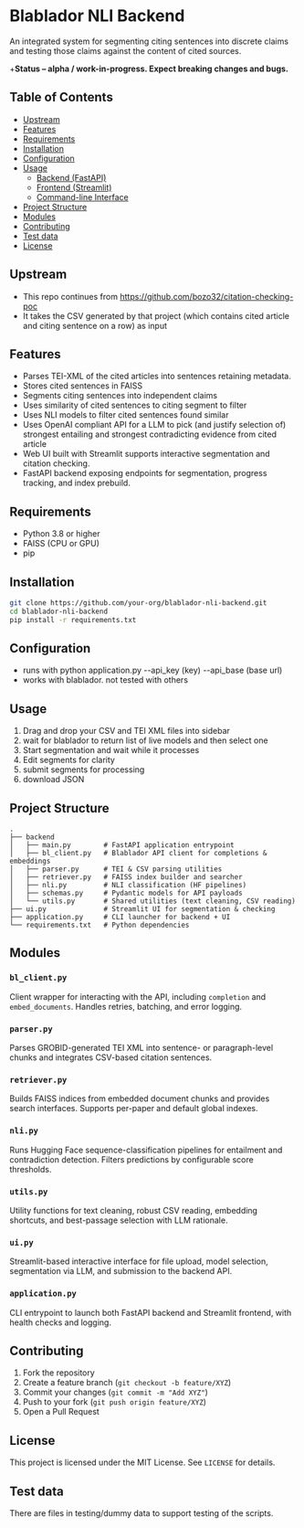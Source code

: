 # Blablador NLI Backend

An integrated system for segmenting citing sentences into discrete claims and testing those claims against the content of cited sources. 

+**Status – alpha / work-in-progress. Expect breaking changes and bugs.**

## Table of Contents
- [Upstream](#upstream)
- [Features](#features)
- [Requirements](#requirements)
- [Installation](#installation)
- [Configuration](#configuration)
- [Usage](#usage)
  - [Backend (FastAPI)](#backend-fastapi)
  - [Frontend (Streamlit)](#frontend-streamlit)
  - [Command-line Interface](#command-line-interface)
- [Project Structure](#project-structure)
- [Modules](#modules)
- [Contributing](#contributing)
- [Test data](#test-data)
- [License](#license)

## Upstream
- This repo continues from https://github.com/bozo32/citation-checking-poc 
- It takes the CSV generated by that project (which contains cited article and citing sentence on a row) as input

## Features
- Parses TEI-XML of the cited articles into sentences retaining metadata.
- Stores cited sentences in FAISS 
- Segments citing sentences into independent claims
- Uses similarity of cited sentences to citing segment to filter
- Uses NLI models to filter cited sentences found similar
- Uses OpenAI compliant API for a LLM to pick (and justify selection of) strongest entailing and strongest contradicting evidence from cited article 
- Web UI built with Streamlit supports interactive segmentation and citation checking.
- FastAPI backend exposing endpoints for segmentation, progress tracking, and index prebuild.

## Requirements
- Python 3.8 or higher
- FAISS (CPU or GPU)
- pip

## Installation
```bash
git clone https://github.com/your-org/blablador-nli-backend.git
cd blablador-nli-backend
pip install -r requirements.txt
```

## Configuration
- runs with python application.py --api_key (key) --api_base (base url)
- works with blablador. not tested with others

## Usage

1. Drag and drop your CSV and TEI XML files into sidebar  
2. wait for blablador to return list of live models and then select one  
3. Start segmentation and wait while it processes
4. Edit segments for clarity
5. submit segments for processing
6. download JSON

## Project Structure
```
.
├── backend
│   ├── main.py        # FastAPI application entrypoint
│   ├── bl_client.py   # Blablador API client for completions & embeddings
│   ├── parser.py      # TEI & CSV parsing utilities
│   ├── retriever.py   # FAISS index builder and searcher
│   ├── nli.py         # NLI classification (HF pipelines)
│   ├── schemas.py     # Pydantic models for API payloads
│   └── utils.py       # Shared utilities (text cleaning, CSV reading)
├── ui.py              # Streamlit UI for segmentation & checking
├── application.py     # CLI launcher for backend + UI
└── requirements.txt   # Python dependencies
```

## Modules

### `bl_client.py`
Client wrapper for interacting with the API, including `completion` and `embed_documents`. Handles retries, batching, and error logging.

### `parser.py`
Parses GROBID-generated TEI XML into sentence- or paragraph-level chunks and integrates CSV-based citation sentences.

### `retriever.py`
Builds FAISS indices from embedded document chunks and provides search interfaces. Supports per-paper and default global indexes.

### `nli.py`
Runs Hugging Face sequence-classification pipelines for entailment and contradiction detection. Filters predictions by configurable score thresholds.

### `utils.py`
Utility functions for text cleaning, robust CSV reading, embedding shortcuts, and best-passage selection with LLM rationale.

### `ui.py`
Streamlit-based interactive interface for file upload, model selection, segmentation via LLM, and submission to the backend API.

### `application.py`
CLI entrypoint to launch both FastAPI backend and Streamlit frontend, with health checks and logging.

## Contributing
1. Fork the repository  
2. Create a feature branch (`git checkout -b feature/XYZ`)  
3. Commit your changes (`git commit -m "Add XYZ"`)  
4. Push to your fork (`git push origin feature/XYZ`)  
5. Open a Pull Request

## License
This project is licensed under the MIT License. See `LICENSE` for details.

## Test data
There are files in testing/dummy data to support testing of the scripts.
